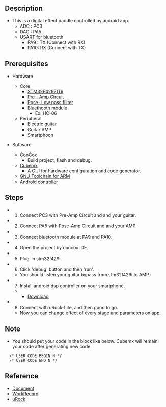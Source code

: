 Description
---------
- This is a digital effect paddle controlled by android app.
  - ADC : PC3
  - DAC : PA5
  - USART for bluetooth
    - PA9 : TX (Connect with RX)
    - PA10: RX (Connect with TX)


Prerequisites
-------------
- Hardware
  - Core
    - [STM32F429ZIT6](http://wiki.csie.ncku.edu.tw/embedded/STM32F429)
    - [Pre - Amp Circuit](https://hackpad.com/Harware-for-STM32F4-Guitar-Fx-gnyygrcy2R8#:h=Pre-AMP)
    - [Pose- Low pass filiter](https://hackpad.com/Harware-for-STM32F4-Guitar-Fx-gnyygrcy2R8#:h=Low-Pass-Filter-&-)
    - Bluethooth module
      - Ex: HC-06
  - Peripheral
    - Electric guitar
    - Guitar AMP
    - Smartphoon

- Software
  - [CooCox](http://www.coocox.org/)
    - Build project, flash and debug.
  - [Cubemx](http://www.st.com/web/catalog/tools/FM147/CL1794/SC961/SS1533/PF259242?sc=stm32cube)
    - A GUI for hardware configuration and code generator.
  - [GNU Toolchain for ARM](https://launchpad.net/gcc-arm-embedded)
  - [Android controller](https://github.com/uRock-Lite/uRock-Lite_Controller_v5.0)



Steps
---------
- 1. Connect PC3 with Pre-Amp Circuit and and your guitar. 
- 2. Connect PA5 with Pose-Amp Circuit and and your AMP.
- 3. Connect bluetooth module at PA9 and PA10.
- 4. Open the project by coocox IDE.
- 5. Plug-in stm32f429i.
- 6. Click 'debug' button and then 'run'.
  - You should listen your guitar bypass from stm32f429i to AMP. 
- 7. Install android dsp controller on your smartphone.
  - - [Download](https://drive.google.com/file/d/0B-mQHjLj83knWkVpSnFrT09QTlE/view?usp=sharing)
- 8. Connect with uRock-Lite, and then good to go. 
  - Now you can change effect of every stage and parameters on app.


Note
---------
- You should put your code in the block like below. Cubemx will remain your code after generating new code.
``` 
  /* USER CODE BEGIN N */ 
  /* USER CODE END N */ 
```

Reference
---------
* [Document](https://docs.google.com/document/d/1sc4C5khjE6RsQxk8Grw73ENYcpimhQgjT88qbRWdhjI/edit)
* [WorkRecord](https://2015embedded2.hackpad.com/Work-Record-upHjz1fcWD6)
* [uRock](https://github.com/sonicyang/uRock)